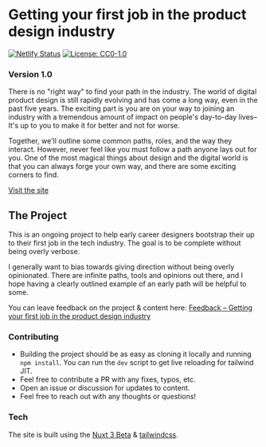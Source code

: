 # Getting your first job in the product design industry

[![Netlify Status](https://api.netlify.com/api/v1/badges/93361313-27ae-4e68-9379-0db79fb1ea78/deploy-status)](https://app.netlify.com/sites/elegant-leavitt-7d4221/deploys)
[![License: CC0-1.0](https://img.shields.io/badge/License-CC0_1.0-lightgrey.svg)](http://creativecommons.org/publicdomain/zero/1.0/)

### Version 1.0

There is no "right way" to find your path in the industry. The world of digital product design is still rapidly evolving and has come a long way, even in the past five years. The exciting part is you are on your way to joining an industry with a tremendous amount of impact on people's day-to-day lives–It's up to you to make it for better and not for worse.

Together, we'll outline some common paths, roles, and the way they interact. However, never feel like you must follow a path anyone lays out for you. One of the most magical things about design and the digital world is that you can always forge your own way, and there are some exciting corners to find.

[Visit the site](https://design-industry-intro.netlify.app/)

## The Project

This is an ongoing project to help early career designers bootstrap their up to their first job in the tech industry. The goal is to be complete without being overly verbose.

I generally want to bias towards giving direction without being overly opinionated. There are infinite paths, tools and opinions out there, and I hope having a clearly outlined example of an early path will be helpful to some.

You can leave feedback on the project & content here:
[Feedback – Getting your first job in the product design industry](https://forms.gle/jimgp3uAk8df8MUH9)

### Contributing

- Building the project should be as easy as cloning it locally and running `npm install`. You can run the `dev` script to get live reloading for tailwind JIT.
- Feel free to contribute a PR with any fixes, typos, etc.
- Open an issue or discussion for updates to content.
- Feel free to reach out with any thoughts or questions!

### Tech

The site is built using the <a href="https://v3.nuxtjs.org/">Nuxt 3 Beta</a> & <a href="https://tailwindcss.com/">tailwindcss</a>.

